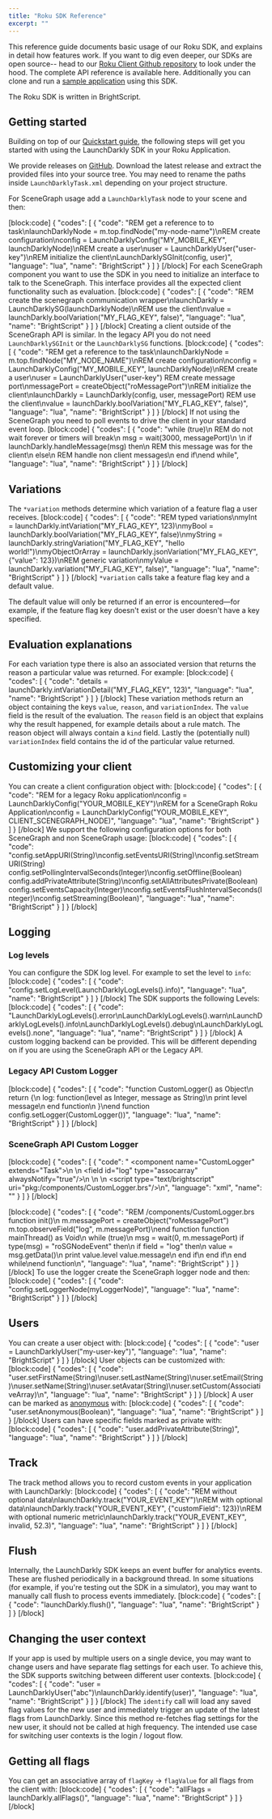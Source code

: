 ```yaml
---
title: "Roku SDK Reference"
excerpt: ""
---
```

This reference guide documents basic usage of our Roku SDK, and explains in detail how features work. If you want to dig even deeper, our SDKs are open source-- head to our [Roku Client Github repository](https://github.com/launchdarkly/roku-client-sdk) to look under the hood. The complete API reference is available here. Additionally you can clone and run a [sample application](https://github.com/launchdarkly/hello-roku) using this SDK.

The Roku SDK is written in BrightScript.
## Getting started
Building on top of our [Quickstart guide](https://docs.launchdarkly.com/docs/getting-started), the following steps will get you started with using the LaunchDarkly SDK in your Roku Application.

We provide releases on [GitHub](https://github.com/launchdarkly/roku-client-sdk/releases). Download the latest release and extract the provided files into your source tree. You may need to rename the paths inside `LaunchDarklyTask.xml` depending on your project structure.

For SceneGraph usage add a `LaunchDarklyTask` node to your scene and then:

[block:code]
{
  "codes": [
    {
      "code": "REM get a reference to to task\nlaunchDarklyNode = m.top.findNode(\"my-node-name\")\nREM create configuration\nconfig = LaunchDarklyConfig(\"MY_MOBILE_KEY\", launchDarklyNode)\nREM create a user\nuser = LaunchDarklyUser(\"user-key\")\nREM initialize the client\nLaunchDarklySGInit(config, user)",
      "language": "lua",
      "name": "BrightScript"
    }
  ]
}
[/block]
For each SceneGraph component you want to use the SDK in you need to initialize an interface to talk to the SceneGraph. This interface provides all the expected client functionality such as evaluation.
[block:code]
{
  "codes": [
    {
      "code": "REM create the scenegraph communication wrapper\nlaunchDarkly = LaunchDarklySG(launchDarklyNode)\nREM use the client\nvalue = launchDarkly.boolVariation(\"MY_FLAG_KEY\", false)",
      "language": "lua",
      "name": "BrightScript"
    }
  ]
}
[/block]
Creating a client outside of the SceneGraph API is similar. In the legacy API you do not need `LaunchDarklySGInit` or the `LaunchDarklySG` functions.
[block:code]
{
  "codes": [
    {
      "code": "REM get a reference to the task\nlaunchDarklyNode = m.top.findNode(\"MY_NODE_NAME\")\nREM create configuration\nconfig = LaunchDarklyConfig(\"MY_MOBILE_KEY\", launchDarklyNode)\nREM create a user\nuser = LaunchDarklyUser(\"user-key\")
REM create message port\nmessagePort = createObject(\"roMessagePort\")\nREM initialize the client\nlaunchDarkly = LaunchDarkly(config, user, messagePort)
REM use the client\nvalue = launchDarkly.boolVariation(\"MY_FLAG_KEY\", false)",
      "language": "lua",
      "name": "BrightScript"
    }
  ]
}
[/block]
If not using the SceneGraph you need to poll events to drive the client in your standard event loop.
[block:code]
{
  "codes": [
    {
      "code": "while (true)\n    REM do not wait forever or timers will break\n    msg = wait(3000, messagePort)\n    \n    if launchDarkly.handleMessage(msg) then\n        REM this message was for the client\n    else\n        REM handle non client messages\n    end if\nend while",
      "language": "lua",
      "name": "BrightScript"
    }
  ]
}
[/block]

## Variations
The `*variation` methods determine which variation of a feature flag a user receives.
[block:code]
{
  "codes": [
    {
      "code": "REM typed variations\nmyInt = launchDarkly.intVariation(\"MY_FLAG_KEY\", 123)\nmyBool = launchDarkly.boolVariation(\"MY_FLAG_KEY\", false)\nmyString = launchDarkly.stringVariation(\"MY_FLAG_KEY\", \"hello world!\")\nmyObjectOrArray = launchDarkly.jsonVariation(\"MY_FLAG_KEY\", {\"value\": 123})\nREM generic variation\nmyValue = launchDarkly.variation(\"MY_FLAG_KEY\", false)",
      "language": "lua",
      "name": "BrightScript"
    }
  ]
}
[/block]
`*variation` calls take a feature flag key and a default value. 

The default value will only be returned if an error is encountered—for example, if the feature flag key doesn't exist or the user doesn't have a key specified. 
## Evaluation explanations
For each variation type there is also an associated version that returns the reason a particular value was returned. For example:
[block:code]
{
  "codes": [
    {
      "code": "details = launchDarkly.intVariationDetail(\"MY_FLAG_KEY\", 123)",
      "language": "lua",
      "name": "BrightScript"
    }
  ]
}
[/block]
These variation methods return an object containing the keys `value`, `reason`, and `variationIndex`. The `value` field is the result of the evaluation. The `reason` field is an object that explains why the result happened, for example details about a rule match. The reason object will always contain a `kind` field. Lastly the (potentially null) `variationIndex` field contains the id of the particular value returned.
## Customizing your client
You can create a client configuration object with:
[block:code]
{
  "codes": [
    {
      "code": "REM for a legacy Roku application\nconfig = LaunchDarklyConfig(\"YOUR_MOBILE_KEY\")\nREM for a SceneGraph Roku Application\nconfig = LaunchDarklyConfig(\"YOUR_MOBILE_KEY\", CLIENT_SCENEGRAPH_NODE)",
      "language": "lua",
      "name": "BrightScript"
    }
  ]
}
[/block]
We support the following configuration options for both SceneGraph and non SceneGraph usage:
[block:code]
{
  "codes": [
    {
      "code": "config.setAppURI(String)\nconfig.setEventsURI(String)\nconfig.setStreamURI(String)
config.setPollingIntervalSeconds(Integer)\nconfig.setOffline(Boolean)
config.addPrivateAttribute(String)\nconfig.setAllAttributesPrivate(Boolean)
config.setEventsCapacity(Integer)\nconfig.setEventsFlushIntervalSeconds(Integer)\nconfig.setStreaming(Boolean)",
      "language": "lua",
      "name": "BrightScript"
    }
  ]
}
[/block]

## Logging
### Log levels

You can configure the SDK log level. For example to set the level to `info`:
[block:code]
{
  "codes": [
    {
      "code": "config.setLogLevel(LaunchDarklyLogLevels().info)",
      "language": "lua",
      "name": "BrightScript"
    }
  ]
}
[/block]
The SDK supports the following Levels:
[block:code]
{
  "codes": [
    {
      "code": "LaunchDarklyLogLevels().error\nLaunchDarklyLogLevels().warn\nLaunchDarklyLogLevels().info\nLaunchDarklyLogLevels().debug\nLaunchDarklyLogLevels().none",
      "language": "lua",
      "name": "BrightScript"
    }
  ]
}
[/block]
A custom logging backend can be provided. This will be different depending on if you are using the SceneGraph API or the Legacy API.

### Legacy API Custom Logger
[block:code]
{
  "codes": [
    {
      "code": "function CustomLogger() as Object\n    return {\n        log: function(level as Integer, message as String)\n            print level message\n        end function\n    }\nend function
config.setLogger(CustomLogger())",
      "language": "lua",
      "name": "BrightScript"
    }
  ]
}
[/block]
### SceneGraph API Custom Logger
[block:code]
{
  "codes": [
    {
      "code": "<!-- /components/CustomLogger.xml -->
<component name=\"CustomLogger\" extends=\"Task\">\n    <interface>\n        <field id=\"log\" type=\"assocarray\" alwaysNotify=\"true\"/>\n    </interface>\n    \n    <script type=\"text/brightscript\" uri=\"pkg:/components/CustomLogger.brs\"/>\n</component>",
      "language": "xml",
      "name": ""
    }
  ]
}
[/block]

[block:code]
{
  "codes": [
    {
      "code": "REM /components/CustomLogger.brs
function init()\n    m.messagePort = createObject(\"roMessagePort\")
    m.top.observeField(\"log\", m.messagePort)\nend function
function mainThread() as Void\n    while (true)\n        msg = wait(0, m.messagePort)
        if type(msg) = \"roSGNodeEvent\" then\n            if field = \"log\" then\n                value = msg.getData()\n                print value.level value.message\n            end if\n        end if\n    end while\nend function\n",
      "language": "lua",
      "name": "BrightScript"
    }
  ]
}
[/block]
To use the logger create the SceneGraph logger node and then:
[block:code]
{
  "codes": [
    {
      "code": "config.setLoggerNode(myLoggerNode)",
      "language": "lua",
      "name": "BrightScript"
    }
  ]
}
[/block]

## Users
You can create a user object with:
[block:code]
{
  "codes": [
    {
      "code": "user = LaunchDarklyUser(\"my-user-key\")",
      "language": "lua",
      "name": "BrightScript"
    }
  ]
}
[/block]
User objects can be customized with:
[block:code]
{
  "codes": [
    {
      "code": "user.setFirstName(String)\nuser.setLastName(String)\nuser.setEmail(String)\nuser.setName(String)\nuser.setAvatar(String)\nuser.setCustom(AssociativeArray)\n",
      "language": "lua",
      "name": "BrightScript"
    }
  ]
}
[/block]
A user can be marked as [anonymous](https://docs.launchdarkly.com/docs/anonymous-users) with:
[block:code]
{
  "codes": [
    {
      "code": "user.setAnonymous(Boolean)",
      "language": "lua",
      "name": "BrightScript"
    }
  ]
}
[/block]
Users can have specific fields marked as private with:
[block:code]
{
  "codes": [
    {
      "code": "user.addPrivateAttribute(String)",
      "language": "lua",
      "name": "BrightScript"
    }
  ]
}
[/block]

## Track
The track method allows you to record custom events in your application with LaunchDarkly:
[block:code]
{
  "codes": [
    {
      "code": "REM without optional data\nlaunchDarkly.track(\"YOUR_EVENT_KEY\")\nREM with optional data\nlaunchDarkly.track(\"YOUR_EVENT_KEY\", {\"customField\": 123})\nREM with optional numeric metric\nlaunchDarkly.track(\"YOUR_EVENT_KEY\", invalid, 52.3)",
      "language": "lua",
      "name": "BrightScript"
    }
  ]
}
[/block]

## Flush
Internally, the LaunchDarkly SDK keeps an event buffer for analytics events. These are flushed periodically in a background thread. In some situations (for example, if you're testing out the SDK in a simulator), you may want to manually call flush to process events immediately.
[block:code]
{
  "codes": [
    {
      "code": "launchDarkly.flush()",
      "language": "lua",
      "name": "BrightScript"
    }
  ]
}
[/block]

## Changing the user context
If your app is used by multiple users on a single device, you may want to change users and have separate flag settings for each user. To achieve this, the SDK supports switching between different user contexts.
[block:code]
{
  "codes": [
    {
      "code": "user = LaunchDarklyUser(\"abc\")\nlaunchDarkly.identify(user)",
      "language": "lua",
      "name": "BrightScript"
    }
  ]
}
[/block]
The `identify` call will load any saved flag values for the new user and immediately trigger an update of the latest flags from LaunchDarkly. Since this method re-fetches flag settings for the new user, it should not be called at high frequency. The intended use case for switching user contexts is the login / logout flow.
## Getting all flags
You can get an associative array of `flagKey` -> `flagValue` for all flags from the client with:
[block:code]
{
  "codes": [
    {
      "code": "allFlags = launchDarkly.allFlags()",
      "language": "lua",
      "name": "BrightScript"
    }
  ]
}
[/block]
